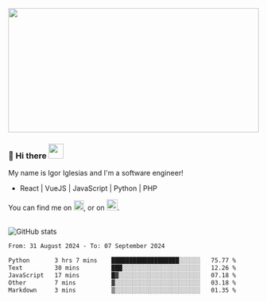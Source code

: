 <img src="https://c.tenor.com/KjVxfRrrncUAAAAd/matrix.gif" width="100%" height="250px">

### 🔭 Hi there <img src="https://raw.githubusercontent.com/MartinHeinz/MartinHeinz/master/wave.gif" width="30px">


My name is Igor Iglesias and I'm a software engineer!
<br>

<ul>
  <li> React | VueJS | JavaScript | Python | PHP </li>
</ul>
You can find me on <a href="https://twitter.com/IgorIglesias5"><img src="https://i.imgur.com/JLLlB5S.png" width="20px"></a>, or on <a href="https://www.linkedin.com/in/igor-iglesias-62478428/"><img src="https://i.imgur.com/PXyIkWx.png" width="22px"></a>.

<br>
<br>

![GitHub stats](https://github-readme-stats.vercel.app/api?username=igoiglesias&show_icons=true&count_private=true&theme=chartreuse-dark&hide_title=true)

<!--START_SECTION:waka-->

```txt
From: 31 August 2024 - To: 07 September 2024

Python       3 hrs 7 mins    ███████████████████░░░░░░   75.77 %
Text         30 mins         ███░░░░░░░░░░░░░░░░░░░░░░   12.26 %
JavaScript   17 mins         █▓░░░░░░░░░░░░░░░░░░░░░░░   07.18 %
Other        7 mins          ▓░░░░░░░░░░░░░░░░░░░░░░░░   03.18 %
Markdown     3 mins          ▒░░░░░░░░░░░░░░░░░░░░░░░░   01.35 %
```

<!--END_SECTION:waka-->
